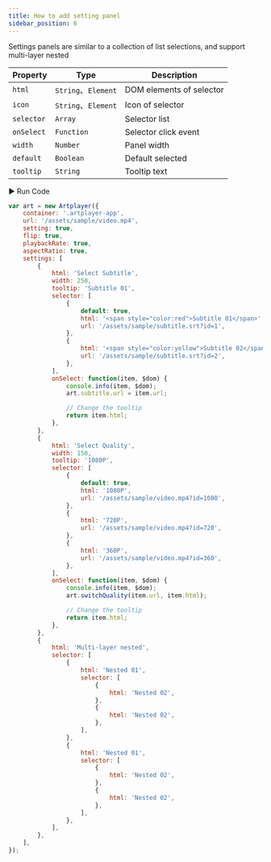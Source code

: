 ```yaml
---
title: How to add setting panel
sidebar_position: 6
---
```


Settings panels are similar to a collection of list selections, and support multi-layer nested

| Property   | Type                | Description              |
| ---------- | ------------------- | ------------------------ |
| `html`     | `String`、`Element` | DOM elements of selector |
| `icon`     | `String`、`Element` | Icon of selector         |
| `selector` | `Array`             | Selector list            |
| `onSelect` | `Function`          | Selector click event     |
| `width`    | `Number`            | Panel width              |
| `default`  | `Boolean`           | Default selected         |
| `tooltip`  | `String`            | Tooltip text             |

<div className="run-code">▶ Run Code</div>

```js
var art = new Artplayer({
    container: '.artplayer-app',
    url: '/assets/sample/video.mp4',
    setting: true,
    flip: true,
    playbackRate: true,
    aspectRatio: true,
    settings: [
        {
            html: 'Select Subtitle',
            width: 250,
            tooltip: 'Subtitle 01',
            selector: [
                {
                    default: true,
                    html: '<span style="color:red">Subtitle 01</span>',
                    url: '/assets/sample/subtitle.srt?id=1',
                },
                {
                    html: '<span style="color:yellow">Subtitle 02</span>',
                    url: '/assets/sample/subtitle.srt?id=2',
                },
            ],
            onSelect: function(item, $dom) {
                console.info(item, $dom);
                art.subtitle.url = item.url;

                // Change the tooltip
                return item.html;
            },
        },
        {
            html: 'Select Quality',
            width: 150,
            tooltip: '1080P',
            selector: [
                {
                    default: true,
                    html: '1080P',
                    url: '/assets/sample/video.mp4?id=1080',
                },
                {
                    html: '720P',
                    url: '/assets/sample/video.mp4?id=720',
                },
                {
                    html: '360P',
                    url: '/assets/sample/video.mp4?id=360',
                },
            ],
            onSelect: function(item, $dom) {
                console.info(item, $dom);
                art.switchQuality(item.url, item.html);

                // Change the tooltip
                return item.html;
            },
        },
        {
            html: 'Multi-layer nested',
            selector: [
                {
                    html: 'Nested 01',
                    selector: [
                        {
                            html: 'Nested 02',
                        },
                        {
                            html: 'Nested 02',
                        },
                    ],
                },
                {
                    html: 'Nested 01',
                    selector: [
                        {
                            html: 'Nested 02',
                        },
                        {
                            html: 'Nested 02',
                        },
                    ],
                },
            ],
        },
    ],
});
```

